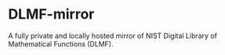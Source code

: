 # DLMF-mirror
A fully private and locally hosted mirror of NIST Digital Library of Mathematical Functions (DLMF).
